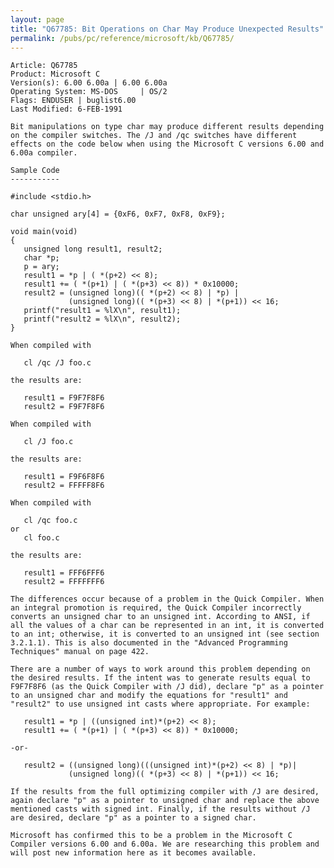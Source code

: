 ```yaml
---
layout: page
title: "Q67785: Bit Operations on Char May Produce Unexpected Results"
permalink: /pubs/pc/reference/microsoft/kb/Q67785/
---
```


	Article: Q67785
	Product: Microsoft C
	Version(s): 6.00 6.00a | 6.00 6.00a
	Operating System: MS-DOS     | OS/2
	Flags: ENDUSER | buglist6.00
	Last Modified: 6-FEB-1991
	
	Bit manipulations on type char may produce different results depending
	on the compiler switches. The /J and /qc switches have different
	effects on the code below when using the Microsoft C versions 6.00 and
	6.00a compiler.
	
	Sample Code
	-----------
	
	#include <stdio.h>
	
	char unsigned ary[4] = {0xF6, 0xF7, 0xF8, 0xF9};
	
	void main(void)
	{
	   unsigned long result1, result2;
	   char *p;
	   p = ary;
	   result1 = *p | ( *(p+2) << 8);
	   result1 += ( *(p+1) | ( *(p+3) << 8)) * 0x10000;
	   result2 = (unsigned long)(( *(p+2) << 8) | *p) |
	             (unsigned long)(( *(p+3) << 8) | *(p+1)) << 16;
	   printf("result1 = %lX\n", result1);
	   printf("result2 = %lX\n", result2);
	}
	
	When compiled with
	
	   cl /qc /J foo.c
	
	the results are:
	
	   result1 = F9F7F8F6
	   result2 = F9F7F8F6
	
	When compiled with
	
	   cl /J foo.c
	
	the results are:
	
	   result1 = F9F6F8F6
	   result2 = FFFFF8F6
	
	When compiled with
	
	   cl /qc foo.c
	or
	   cl foo.c
	
	the results are:
	
	   result1 = FFF6FFF6
	   result2 = FFFFFFF6
	
	The differences occur because of a problem in the Quick Compiler. When
	an integral promotion is required, the Quick Compiler incorrectly
	converts an unsigned char to an unsigned int. According to ANSI, if
	all the values of a char can be represented in an int, it is converted
	to an int; otherwise, it is converted to an unsigned int (see section
	3.2.1.1). This is also documented in the "Advanced Programming
	Techniques" manual on page 422.
	
	There are a number of ways to work around this problem depending on
	the desired results. If the intent was to generate results equal to
	F9F7F8F6 (as the Quick Compiler with /J did), declare "p" as a pointer
	to an unsigned char and modify the equations for "result1" and
	"result2" to use unsigned int casts where appropriate. For example:
	
	   result1 = *p | ((unsigned int)*(p+2) << 8);
	   result1 += ( *(p+1) | ( *(p+3) << 8)) * 0x10000;
	
	-or-
	
	   result2 = ((unsigned long)(((unsigned int)*(p+2) << 8) | *p)|
	             (unsigned long)(( *(p+3) << 8) | *(p+1)) << 16;
	
	If the results from the full optimizing compiler with /J are desired,
	again declare "p" as a pointer to unsigned char and replace the above
	mentioned casts with signed int. Finally, if the results without /J
	are desired, declare "p" as a pointer to a signed char.
	
	Microsoft has confirmed this to be a problem in the Microsoft C
	Compiler versions 6.00 and 6.00a. We are researching this problem and
	will post new information here as it becomes available.
